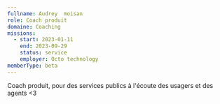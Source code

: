 ```yaml
---
fullname: Audrey  moisan
role: Coach produit
domaine: Coaching
missions:
  - start: 2023-01-11
    end: 2023-09-29
    status: service
    employer: Octo technology
memberType: beta
---
```


Coach produit, pour des services publics à l'écoute des usagers et des agents <3

